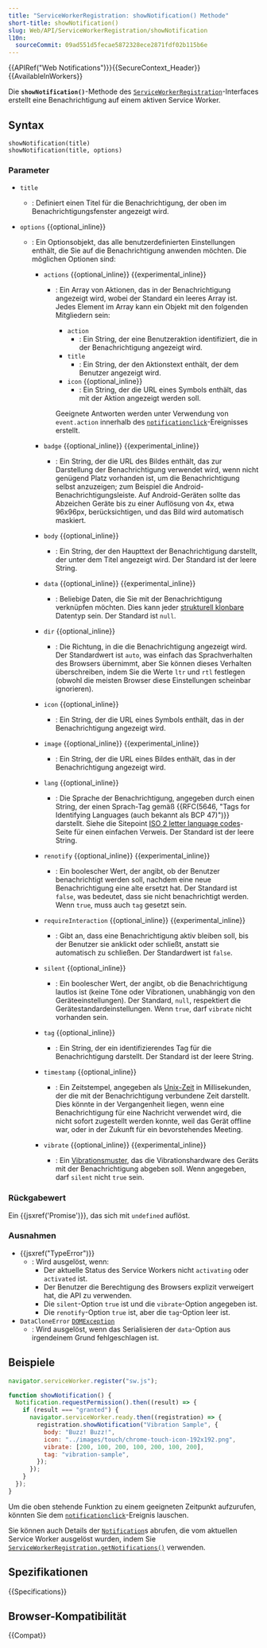```yaml
---
title: "ServiceWorkerRegistration: showNotification() Methode"
short-title: showNotification()
slug: Web/API/ServiceWorkerRegistration/showNotification
l10n:
  sourceCommit: 09ad551d5fecae5872328ece2871fdf02b115b6e
---
```


{{APIRef("Web Notifications")}}{{SecureContext_Header}} {{AvailableInWorkers}}

Die **`showNotification()`**-Methode des [`ServiceWorkerRegistration`](/de/docs/Web/API/ServiceWorkerRegistration)-Interfaces erstellt eine Benachrichtigung auf einem aktiven Service Worker.

## Syntax

```js-nolint
showNotification(title)
showNotification(title, options)
```

### Parameter

- `title`
  - : Definiert einen Titel für die Benachrichtigung, der oben im Benachrichtigungsfenster angezeigt wird.
- `options` {{optional_inline}}

  - : Ein Optionsobjekt, das alle benutzerdefinierten Einstellungen enthält, die Sie auf die Benachrichtigung anwenden möchten. Die möglichen Optionen sind:

    - `actions` {{optional_inline}} {{experimental_inline}}

      - : Ein Array von Aktionen, das in der Benachrichtigung angezeigt wird, wobei der Standard ein leeres Array ist. Jedes Element im Array kann ein Objekt mit den folgenden Mitgliedern sein:

        - `action`
          - : Ein String, der eine Benutzeraktion identifiziert, die in der Benachrichtigung angezeigt wird.
        - `title`
          - : Ein String, der den Aktionstext enthält, der dem Benutzer angezeigt wird.
        - `icon` {{optional_inline}}
          - : Ein String, der die URL eines Symbols enthält, das mit der Aktion angezeigt werden soll.

        Geeignete Antworten werden unter Verwendung von `event.action` innerhalb des [`notificationclick`](/de/docs/Web/API/ServiceWorkerGlobalScope/notificationclick_event)-Ereignisses erstellt.

    - `badge` {{optional_inline}} {{experimental_inline}}
      - : Ein String, der die URL des Bildes enthält, das zur Darstellung der Benachrichtigung verwendet wird, wenn nicht genügend Platz vorhanden ist, um die Benachrichtigung selbst anzuzeigen; zum Beispiel die Android-Benachrichtigungsleiste. Auf Android-Geräten sollte das Abzeichen Geräte bis zu einer Auflösung von 4x, etwa 96x96px, berücksichtigen, und das Bild wird automatisch maskiert.
    - `body` {{optional_inline}}
      - : Ein String, der den Haupttext der Benachrichtigung darstellt, der unter dem Titel angezeigt wird. Der Standard ist der leere String.
    - `data` {{optional_inline}} {{experimental_inline}}
      - : Beliebige Daten, die Sie mit der Benachrichtigung verknüpfen möchten. Dies kann jeder [strukturell klonbare](/de/docs/Web/API/Web_Workers_API/Structured_clone_algorithm#supported_types) Datentyp sein. Der Standard ist `null`.
    - `dir` {{optional_inline}}
      - : Die Richtung, in die die Benachrichtigung angezeigt wird. Der Standardwert ist `auto`, was einfach das Sprachverhalten des Browsers übernimmt, aber Sie können dieses Verhalten überschreiben, indem Sie die Werte `ltr` und `rtl` festlegen (obwohl die meisten Browser diese Einstellungen scheinbar ignorieren).
    - `icon` {{optional_inline}}
      - : Ein String, der die URL eines Symbols enthält, das in der Benachrichtigung angezeigt wird.
    - `image` {{optional_inline}} {{experimental_inline}}
      - : Ein String, der die URL eines Bildes enthält, das in der Benachrichtigung angezeigt wird.
    - `lang` {{optional_inline}}
      - : Die Sprache der Benachrichtigung, angegeben durch einen String, der einen Sprach-Tag gemäß {{RFC(5646, "Tags for Identifying Languages (auch bekannt als BCP 47)")}} darstellt. Siehe die Sitepoint [ISO 2 letter language codes](https://www.sitepoint.com/iso-2-letter-language-codes/)-Seite für einen einfachen Verweis. Der Standard ist der leere String.
    - `renotify` {{optional_inline}} {{experimental_inline}}
      - : Ein boolescher Wert, der angibt, ob der Benutzer benachrichtigt werden soll, nachdem eine neue Benachrichtigung eine alte ersetzt hat. Der Standard ist `false`, was bedeutet, dass sie nicht benachrichtigt werden. Wenn `true`, muss auch `tag` gesetzt sein.
    - `requireInteraction` {{optional_inline}} {{experimental_inline}}
      - : Gibt an, dass eine Benachrichtigung aktiv bleiben soll, bis der Benutzer sie anklickt oder schließt, anstatt sie automatisch zu schließen. Der Standardwert ist `false`.
    - `silent` {{optional_inline}}
      - : Ein boolescher Wert, der angibt, ob die Benachrichtigung lautlos ist (keine Töne oder Vibrationen, unabhängig von den Geräteeinstellungen). Der Standard, `null`, respektiert die Gerätestandardeinstellungen. Wenn `true`, darf `vibrate` nicht vorhanden sein.
    - `tag` {{optional_inline}}
      - : Ein String, der ein identifizierendes Tag für die Benachrichtigung darstellt. Der Standard ist der leere String.
    - `timestamp` {{optional_inline}}
      - : Ein Zeitstempel, angegeben als [Unix-Zeit](/de/docs/Glossary/Unix_time) in Millisekunden, der die mit der Benachrichtigung verbundene Zeit darstellt. Dies könnte in der Vergangenheit liegen, wenn eine Benachrichtigung für eine Nachricht verwendet wird, die nicht sofort zugestellt werden konnte, weil das Gerät offline war, oder in der Zukunft für ein bevorstehendes Meeting.
    - `vibrate` {{optional_inline}} {{experimental_inline}}
      - : Ein [Vibrationsmuster](/de/docs/Web/API/Vibration_API#vibration_patterns), das die Vibrationshardware des Geräts mit der Benachrichtigung abgeben soll. Wenn angegeben, darf `silent` nicht `true` sein.

### Rückgabewert

Ein {{jsxref('Promise')}}, das sich mit `undefined` auflöst.

### Ausnahmen

- {{jsxref("TypeError")}}
  - : Wird ausgelöst, wenn:
    - Der aktuelle Status des Service Workers nicht `activating` oder `activated` ist.
    - Der Benutzer die Berechtigung des Browsers explizit verweigert hat, die API zu verwenden.
    - Die `silent`-Option `true` ist und die `vibrate`-Option angegeben ist.
    - Die `renotify`-Option `true` ist, aber die `tag`-Option leer ist.
- `DataCloneError` [`DOMException`](/de/docs/Web/API/DOMException)
  - : Wird ausgelöst, wenn das Serialisieren der `data`-Option aus irgendeinem Grund fehlgeschlagen ist.

## Beispiele

```js
navigator.serviceWorker.register("sw.js");

function showNotification() {
  Notification.requestPermission().then((result) => {
    if (result === "granted") {
      navigator.serviceWorker.ready.then((registration) => {
        registration.showNotification("Vibration Sample", {
          body: "Buzz! Buzz!",
          icon: "../images/touch/chrome-touch-icon-192x192.png",
          vibrate: [200, 100, 200, 100, 200, 100, 200],
          tag: "vibration-sample",
        });
      });
    }
  });
}
```

Um die oben stehende Funktion zu einem geeigneten Zeitpunkt aufzurufen, könnten Sie dem [`notificationclick`](/de/docs/Web/API/ServiceWorkerGlobalScope/notificationclick_event)-Ereignis lauschen.

Sie können auch Details der [`Notification`](/de/docs/Web/API/Notification)s abrufen, die vom aktuellen Service Worker ausgelöst wurden, indem Sie [`ServiceWorkerRegistration.getNotifications()`](/de/docs/Web/API/ServiceWorkerRegistration/getNotifications) verwenden.

## Spezifikationen

{{Specifications}}

## Browser-Kompatibilität

{{Compat}}
